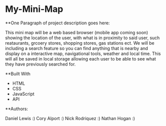 # My-Mini-Map


**One Paragraph of project description goes here:
  
  This mini map will be a web based browser (mobile app coming soon) showing the location of the user, with what is in proximity to said user, such reataurants, grcoery stores, shopping stores, gas stations ect. We will be including a search feature so you can find anything that is nearby and display on a interactive map, navigational tools, weather and local time. This will all be saved in local storage allowing each user to be able to see what they have previously searched for. 



**Built With

- HTML
- CSS
- JavaScript
- API


**Authors:

Daniel Lewis :)
Cory Alport :)
Nick Rodriquez :)
Nathan Hogan :)


